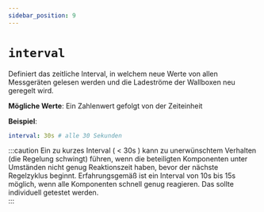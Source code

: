 ```yaml
---
sidebar_position: 9
---
```


# `interval`

Definiert das zeitliche Interval, in welchem neue Werte von allen Messgeräten gelesen werden und die Ladeströme der Wallboxen neu geregelt wird.

**Mögliche Werte**: Ein Zahlenwert gefolgt von der Zeiteinheit

**Beispiel**:

```yaml
interval: 30s # alle 30 Sekunden
```

:::caution
Ein zu kurzes Interval ( < 30s ) kann zu unerwünschtem Verhalten (die Regelung schwingt) führen, wenn die beteiligten Komponenten unter Umständen nicht genug Reaktionszeit haben, bevor der nächste Regelzyklus beginnt. Erfahrungsgemäß ist ein Interval von 10s bis 15s möglich, wenn alle Komponenten schnell genug reagieren. Das sollte individuell getestet werden.   
:::
